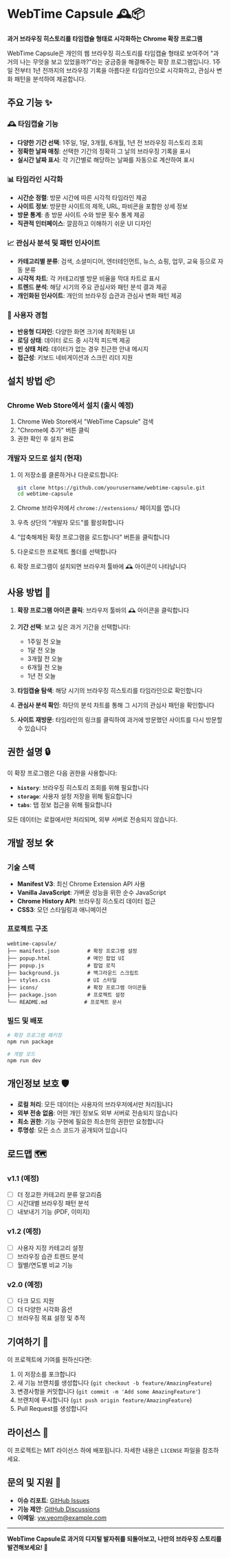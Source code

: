 # WebTime Capsule 🕰️📦

**과거 브라우징 히스토리를 타임캡슐 형태로 시각화하는 Chrome 확장 프로그램**

WebTime Capsule은 개인의 웹 브라우징 히스토리를 타임캡슐 형태로 보여주어 "과거의 나는 무엇을 보고 있었을까?"라는 궁금증을 해결해주는 확장 프로그램입니다. 1주일 전부터 1년 전까지의 브라우징 기록을 아름다운 타임라인으로 시각화하고, 관심사 변화 패턴을 분석하여 제공합니다.

## 주요 기능 ✨

### 🕰️ 타임캡슐 기능
- **다양한 기간 선택**: 1주일, 1달, 3개월, 6개월, 1년 전 브라우징 히스토리 조회
- **정확한 날짜 매칭**: 선택한 기간의 정확히 그 날의 브라우징 기록을 표시
- **실시간 날짜 표시**: 각 기간별로 해당하는 날짜를 자동으로 계산하여 표시

### 📊 타임라인 시각화
- **시간순 정렬**: 방문 시간에 따른 시각적 타임라인 제공
- **사이트 정보**: 방문한 사이트의 제목, URL, 파비콘을 포함한 상세 정보
- **방문 통계**: 총 방문 사이트 수와 방문 횟수 통계 제공
- **직관적 인터페이스**: 깔끔하고 이해하기 쉬운 UI 디자인

### 📈 관심사 분석 및 패턴 인사이트
- **카테고리별 분류**: 검색, 소셜미디어, 엔터테인먼트, 뉴스, 쇼핑, 업무, 교육 등으로 자동 분류
- **시각적 차트**: 각 카테고리별 방문 비율을 막대 차트로 표시
- **트렌드 분석**: 해당 시기의 주요 관심사와 패턴 분석 결과 제공
- **개인화된 인사이트**: 개인의 브라우징 습관과 관심사 변화 패턴 제공

### 🎨 사용자 경험
- **반응형 디자인**: 다양한 화면 크기에 최적화된 UI
- **로딩 상태**: 데이터 로드 중 시각적 피드백 제공
- **빈 상태 처리**: 데이터가 없는 경우 친근한 안내 메시지
- **접근성**: 키보드 네비게이션과 스크린 리더 지원

## 설치 방법 📦

### Chrome Web Store에서 설치 (출시 예정)
1. Chrome Web Store에서 "WebTime Capsule" 검색
2. "Chrome에 추가" 버튼 클릭
3. 권한 확인 후 설치 완료

### 개발자 모드로 설치 (현재)
1. 이 저장소를 클론하거나 다운로드합니다:
   ```bash
   git clone https://github.com/yourusername/webtime-capsule.git
   cd webtime-capsule
   ```

2. Chrome 브라우저에서 `chrome://extensions/` 페이지를 엽니다

3. 우측 상단의 "개발자 모드"를 활성화합니다

4. "압축해제된 확장 프로그램을 로드합니다" 버튼을 클릭합니다

5. 다운로드한 프로젝트 폴더를 선택합니다

6. 확장 프로그램이 설치되면 브라우저 툴바에 🕰️ 아이콘이 나타납니다

## 사용 방법 🚀

1. **확장 프로그램 아이콘 클릭**: 브라우저 툴바의 🕰️ 아이콘을 클릭합니다

2. **기간 선택**: 보고 싶은 과거 기간을 선택합니다:
   - 1주일 전 오늘
   - 1달 전 오늘
   - 3개월 전 오늘
   - 6개월 전 오늘
   - 1년 전 오늘

3. **타임캡슐 탐색**: 해당 시기의 브라우징 히스토리를 타임라인으로 확인합니다

4. **관심사 분석 확인**: 하단의 분석 차트를 통해 그 시기의 관심사 패턴을 확인합니다

5. **사이트 재방문**: 타임라인의 링크를 클릭하여 과거에 방문했던 사이트를 다시 방문할 수 있습니다

## 권한 설명 🔒

이 확장 프로그램은 다음 권한을 사용합니다:

- **`history`**: 브라우징 히스토리 조회를 위해 필요합니다
- **`storage`**: 사용자 설정 저장을 위해 필요합니다
- **`tabs`**: 탭 정보 접근을 위해 필요합니다

모든 데이터는 로컬에서만 처리되며, 외부 서버로 전송되지 않습니다.

## 개발 정보 🛠️

### 기술 스택
- **Manifest V3**: 최신 Chrome Extension API 사용
- **Vanilla JavaScript**: 가벼운 성능을 위한 순수 JavaScript
- **Chrome History API**: 브라우징 히스토리 데이터 접근
- **CSS3**: 모던 스타일링과 애니메이션

### 프로젝트 구조
```
webtime-capsule/
├── manifest.json         # 확장 프로그램 설정
├── popup.html            # 메인 팝업 UI
├── popup.js              # 팝업 로직
├── background.js         # 백그라운드 스크립트
├── styles.css            # UI 스타일
├── icons/                # 확장 프로그램 아이콘들
├── package.json          # 프로젝트 설정
└── README.md            # 프로젝트 문서
```

### 빌드 및 배포
```bash
# 확장 프로그램 패키징
npm run package

# 개발 모드
npm run dev
```

## 개인정보 보호 🛡️

- **로컬 처리**: 모든 데이터는 사용자의 브라우저에서만 처리됩니다
- **외부 전송 없음**: 어떤 개인 정보도 외부 서버로 전송되지 않습니다
- **최소 권한**: 기능 구현에 필요한 최소한의 권한만 요청합니다
- **투명성**: 모든 소스 코드가 공개되어 있습니다

## 로드맵 🗺️

### v1.1 (예정)
- [ ] 더 정교한 카테고리 분류 알고리즘
- [ ] 시간대별 브라우징 패턴 분석
- [ ] 내보내기 기능 (PDF, 이미지)

### v1.2 (예정)
- [ ] 사용자 지정 카테고리 설정
- [ ] 브라우징 습관 트렌드 분석
- [ ] 월별/연도별 비교 기능

### v2.0 (예정)
- [ ] 다크 모드 지원
- [ ] 더 다양한 시각화 옵션
- [ ] 브라우징 목표 설정 및 추적

## 기여하기 🤝

이 프로젝트에 기여를 원하신다면:

1. 이 저장소를 포크합니다
2. 새 기능 브랜치를 생성합니다 (`git checkout -b feature/AmazingFeature`)
3. 변경사항을 커밋합니다 (`git commit -m 'Add some AmazingFeature'`)
4. 브랜치에 푸시합니다 (`git push origin feature/AmazingFeature`)
5. Pull Request를 생성합니다

## 라이선스 📄

이 프로젝트는 MIT 라이선스 하에 배포됩니다. 자세한 내용은 `LICENSE` 파일을 참조하세요.

## 문의 및 지원 💬

- **이슈 리포트**: [GitHub Issues](https://github.com/yourusername/webtime-capsule/issues)
- **기능 제안**: [GitHub Discussions](https://github.com/yourusername/webtime-capsule/discussions)
- **이메일**: yw.yeom@example.com

---

**WebTime Capsule로 과거의 디지털 발자취를 되돌아보고, 나만의 브라우징 스토리를 발견해보세요! 🚀**
